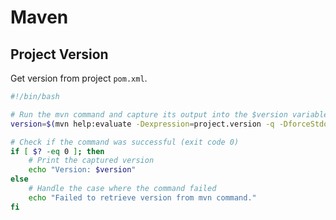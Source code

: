 # Maven

## Project Version

Get version from project `pom.xml`.

```sh
#!/bin/bash

# Run the mvn command and capture its output into the $version variable
version=$(mvn help:evaluate -Dexpression=project.version -q -DforceStdout)

# Check if the command was successful (exit code 0)
if [ $? -eq 0 ]; then
    # Print the captured version
    echo "Version: $version"
else
    # Handle the case where the command failed
    echo "Failed to retrieve version from mvn command."
fi
```
